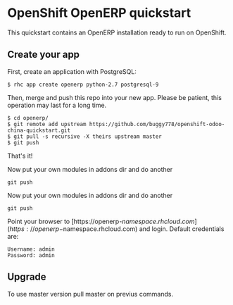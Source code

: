 # OpenShift OpenERP quickstart

This quickstart contains an OpenERP installation ready to run on OpenShift.

## Create your app

First, create an application with PostgreSQL:

```
$ rhc app create openerp python-2.7 postgresql-9
```

Then, merge and push this repo into your new app. Please be patient, this operation may last for a long time.

```
$ cd openerp/
$ git remote add upstream https://github.com/buggy778/openshift-odoo-china-quickstart.git
$ git pull -s recursive -X theirs upstream master
$ git push
```

That's it!

Now put your own modules in addons dir and do another 
```
git push
```

Now put your own modules in addons dir and do another 
```
git push
```

Point your browser to [https://openerp-$namespace.rhcloud.com](https://openerp-$namespace.rhcloud.com) and login.
Default credentials are:

```
Username: admin
Password: admin
```

## Upgrade

To use master version pull master on previus commands.
